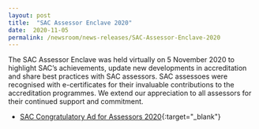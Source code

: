```yaml
---
layout: post
title:  "SAC Assessor Enclave 2020"
date:  2020-11-05
permalink: /newsroom/news-releases/SAC-Assessor-Enclave-2020
---
```


The SAC Assessor Enclave was held virtually on 5 November 2020 to highlight SAC’s achievements, update new developments in accreditation and share best practices with SAC assessors. SAC assessoes were recognised with e-certificates for their invaluable contributions to the accreditation programmes.  We extend our appreciation to all assessors for their continued support and commitment.

* [SAC Congratulatory Ad for Assessors 2020](/files/documents/SAC-Congratulatory-ad-for-assessors-2020-final.pdf){:target="_blank"}

